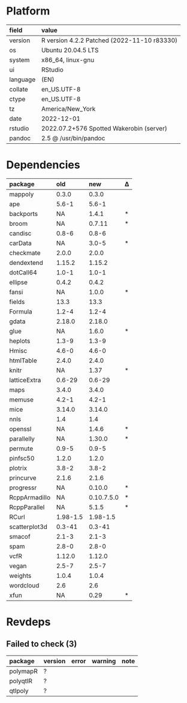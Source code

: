 # Platform

|field    |value                                       |
|:--------|:-------------------------------------------|
|version  |R version 4.2.2 Patched (2022-11-10 r83330) |
|os       |Ubuntu 20.04.5 LTS                          |
|system   |x86_64, linux-gnu                           |
|ui       |RStudio                                     |
|language |(EN)                                        |
|collate  |en_US.UTF-8                                 |
|ctype    |en_US.UTF-8                                 |
|tz       |America/New_York                            |
|date     |2022-12-01                                  |
|rstudio  |2022.07.2+576 Spotted Wakerobin (server)    |
|pandoc   |2.5 @ /usr/bin/pandoc                       |

# Dependencies

|package       |old      |new        |Δ  |
|:-------------|:--------|:----------|:--|
|mappoly       |0.3.0    |0.3.0      |   |
|ape           |5.6-1    |5.6-1      |   |
|backports     |NA       |1.4.1      |*  |
|broom         |NA       |0.7.11     |*  |
|candisc       |0.8-6    |0.8-6      |   |
|carData       |NA       |3.0-5      |*  |
|checkmate     |2.0.0    |2.0.0      |   |
|dendextend    |1.15.2   |1.15.2     |   |
|dotCall64     |1.0-1    |1.0-1      |   |
|ellipse       |0.4.2    |0.4.2      |   |
|fansi         |NA       |1.0.0      |*  |
|fields        |13.3     |13.3       |   |
|Formula       |1.2-4    |1.2-4      |   |
|gdata         |2.18.0   |2.18.0     |   |
|glue          |NA       |1.6.0      |*  |
|heplots       |1.3-9    |1.3-9      |   |
|Hmisc         |4.6-0    |4.6-0      |   |
|htmlTable     |2.4.0    |2.4.0      |   |
|knitr         |NA       |1.37       |*  |
|latticeExtra  |0.6-29   |0.6-29     |   |
|maps          |3.4.0    |3.4.0      |   |
|memuse        |4.2-1    |4.2-1      |   |
|mice          |3.14.0   |3.14.0     |   |
|nnls          |1.4      |1.4        |   |
|openssl       |NA       |1.4.6      |*  |
|parallelly    |NA       |1.30.0     |*  |
|permute       |0.9-5    |0.9-5      |   |
|pinfsc50      |1.2.0    |1.2.0      |   |
|plotrix       |3.8-2    |3.8-2      |   |
|princurve     |2.1.6    |2.1.6      |   |
|progressr     |NA       |0.10.0     |*  |
|RcppArmadillo |NA       |0.10.7.5.0 |*  |
|RcppParallel  |NA       |5.1.5      |*  |
|RCurl         |1.98-1.5 |1.98-1.5   |   |
|scatterplot3d |0.3-41   |0.3-41     |   |
|smacof        |2.1-3    |2.1-3      |   |
|spam          |2.8-0    |2.8-0      |   |
|vcfR          |1.12.0   |1.12.0     |   |
|vegan         |2.5-7    |2.5-7      |   |
|weights       |1.0.4    |1.0.4      |   |
|wordcloud     |2.6      |2.6        |   |
|xfun          |NA       |0.29       |*  |

# Revdeps

## Failed to check (3)

|package  |version |error |warning |note |
|:--------|:-------|:-----|:-------|:----|
|polymapR |?       |      |        |     |
|polyqtlR |?       |      |        |     |
|qtlpoly  |?       |      |        |     |

